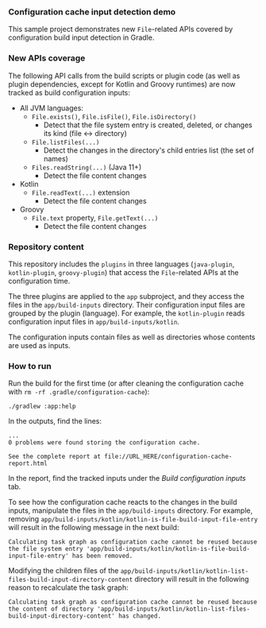 ### Configuration cache input detection demo

This sample project demonstrates new `File`-related APIs covered by configuration build input detection in Gradle.

### New APIs coverage

The following API calls from the build scripts or plugin code 
(as well as plugin dependencies, except for Kotlin and Groovy runtimes) are now tracked as build configuration inputs:

* All JVM languages:
  * `File.exists()`, `File.isFile()`, `File.isDirectory()`
    * Detect that the file system entry is created, deleted, or changes its kind (file ↔ directory) 
  * `File.listFiles(...)`
    * Detect the changes in the directory's child entries list (the set of names)
  * `Files.readString(...)` (Java 11+)
    * Detect the file content changes
* Kotlin
  * `File.readText(...)` extension
    * Detect the file content changes
* Groovy
  * `File.text` property, `File.getText(...)`
    * Detect the file content changes

### Repository content

This repository includes the `plugins` in three languages (`java-plugin`, `kotlin-plugin`, `groovy-plugin`)
that access the `File`-related APIs at the configuration time.

The three plugins are applied to the `app` subproject, and they access the files in the
`app/build-inputs` directory. Their configuration input files are grouped by the plugin (language).
For example, the `kotlin-plugin` reads configuration input files in `app/build-inputs/kotlin`.

The configuration inputs contain files as well as directories whose contents are used as inputs.

### How to run

Run the build for the first time (or after cleaning the configuration cache with `rm -rf .gradle/configuration-cache`):

```./gradlew :app:help```

In the outputs, find the lines:

```
...
0 problems were found storing the configuration cache.

See the complete report at file://URL_HERE/configuration-cache-report.html
```

In the report, find the tracked inputs under the _Build configuration inputs_ tab.

To see how the configuration cache reacts to the changes in the build inputs, manipulate
the files in the `app/build-inputs` directory. For example, removing `app/build-inputs/kotlin/kotlin-is-file-build-input-file-entry`
will result in the following message in the next build:

```
Calculating task graph as configuration cache cannot be reused because the file system entry 'app/build-inputs/kotlin/kotlin-is-file-build-input-file-entry' has been removed.
```

Modifying the children files of the `app/build-inputs/kotlin/kotlin-list-files-build-input-directory-content` directory
will result in the following reason to recalculate the task graph:

```
Calculating task graph as configuration cache cannot be reused because the content of directory 'app/build-inputs/kotlin/kotlin-list-files-build-input-directory-content' has changed.
```